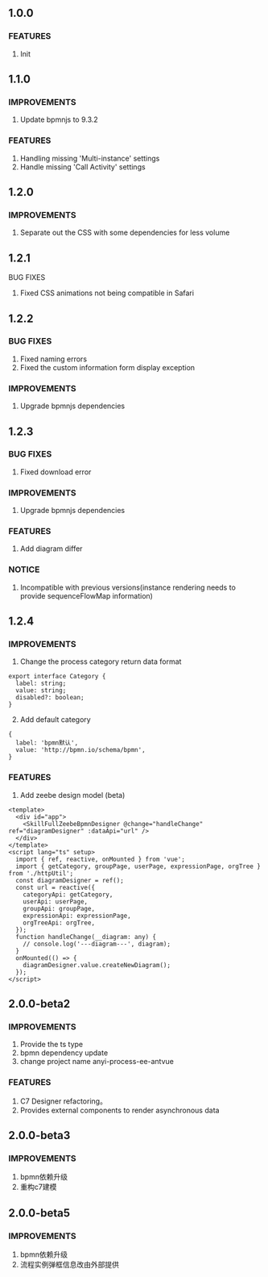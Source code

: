 ## 1.0.0

### FEATURES
1. Init


## 1.1.0

### IMPROVEMENTS
1. Update bpmnjs to 9.3.2

### FEATURES
1. Handling missing 'Multi-instance' settings
2. Handle missing 'Call Activity' settings


## 1.2.0

### IMPROVEMENTS
1. Separate out the CSS with some dependencies for less volume


## 1.2.1

BUG FIXES
1. Fixed CSS animations not being compatible in Safari

## 1.2.2

### BUG FIXES
1. Fixed naming errors
2. Fixed the custom information form display exception
### IMPROVEMENTS
1. Upgrade bpmnjs dependencies


## 1.2.3

### BUG FIXES
1. Fixed download error
### IMPROVEMENTS
1. Upgrade bpmnjs dependencies
### FEATURES
1. Add diagram differ
### NOTICE
1. Incompatible with previous versions(instance rendering needs to provide sequenceFlowMap information)



## 1.2.4

### IMPROVEMENTS
1. Change the process category return data format
```
export interface Category {
  label: string;
  value: string;
  disabled?: boolean;
}
```
2. Add default category
```
{
  label: 'bpmn默认',
  value: 'http://bpmn.io/schema/bpmn',
}
```
### FEATURES
1. Add zeebe design model (beta)
```
<template>
  <div id="app">
    <SkillFullZeebeBpmnDesigner @change="handleChange" ref="diagramDesigner" :dataApi="url" />
  </div>
</template>
<script lang="ts" setup>
  import { ref, reactive, onMounted } from 'vue';
  import { getCategory, groupPage, userPage, expressionPage, orgTree } from './httpUtil';
  const diagramDesigner = ref();
  const url = reactive({
    categoryApi: getCategory,
    userApi: userPage,
    groupApi: groupPage,
    expressionApi: expressionPage,
    orgTreeApi: orgTree,
  });
  function handleChange(__diagram: any) {
    // console.log('---diagram---', diagram);
  }
  onMounted(() => {
    diagramDesigner.value.createNewDiagram();
  });
</script>
```


## 2.0.0-beta2

### IMPROVEMENTS
1. Provide the ts type
2. bpmn dependency update
3. change project name anyi-process-ee-antvue
### FEATURES
1. C7 Designer refactoring。
2. Provides external components to render asynchronous data


## 2.0.0-beta3

### IMPROVEMENTS
1. bpmn依赖升级
2. 重构c7建模


## 2.0.0-beta5

### IMPROVEMENTS
1. bpmn依赖升级
2. 流程实例弹框信息改由外部提供